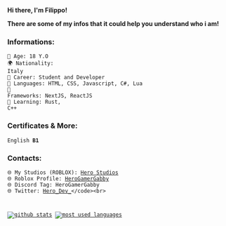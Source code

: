 **Hi there, I'm Filippo!**<br>

**There are some of my infos that it could help you understand who i am!**<br>

### Informations:

<code>🎂 Age: 18 Y.O</code><br>
<code>🌍 Nationality: Italy</code></br>
<code>🔧 Career: Student and Developer</code><br>
<code>📝 Languages: HTML, CSS, Javascript, C#, Lua</code><br>
<code>🔧 Frameworks: NextJS, ReactJS</code><br>
<code>📖 Learning: Rust, C++</code> <br>

### Certificates & More: <br>
<code>English **B1**</code>

### **Contacts:**<br>
<code>🌐 My Studios (ROBLOX): [Hero Studios](https://discord.gg/MZGUYPhTVS)</code><br>
<code>🌐 Roblox Profile: [HeroGamerGabby](https://www.roblox.com/users/113701447/profile)</code><br>
<code>🌐 Discord Tag: HeroGamerGabby</code><br>
<code>🌐 Twitter: [Hero_Dev_](https://twitter.com/Hero_Dev_)</code><br>

[![github stats](https://github-readme-stats.vercel.app/api?username=itzheropvp&show_icons=true&title_color=fff&icon_color=79ff97&text_color=9f9f9f&bg_color=151515&count_private=true)](https://github.com/itzheropvp)
[![most used languages](https://github-readme-stats.vercel.app/api/top-langs/?username=itzheropvp&layout=compact&show_icons=true&title_color=fff&icon_color=79ff97&text_color=9f9f9f&bg_color=151515&count_private=true&langs_count=6)](https://github.com/itzheropvp)
